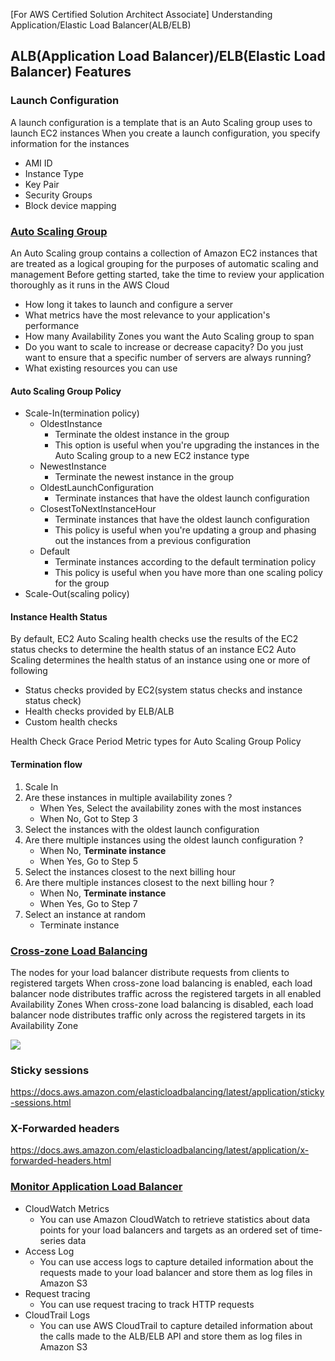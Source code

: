 [For AWS Certified Solution Architect Associate] Understanding Application/Elastic Load Balancer(ALB/ELB)

## ALB(Application Load Balancer)/ELB(Elastic Load Balancer) Features
### Launch Configuration
A launch configuration is a template that is an Auto Scaling group uses to launch EC2 instances
When you create a launch configuration, you specify information for the instances

- AMI ID
- Instance Type
- Key Pair
- Security Groups
- Block device mapping

### [Auto Scaling Group](https://docs.aws.amazon.com/autoscaling/ec2/userguide/auto-scaling-groups.html)
An Auto Scaling group contains a collection of Amazon EC2 instances that are treated as a logical grouping for the purposes of automatic scaling and management
Before getting started, take the time to review your application thoroughly as it runs in the AWS Cloud

- How long it takes to launch and configure a server
- What metrics have the most relevance to your application's performance
- How many Availability Zones you want the Auto Scaling group to span
- Do you want to scale to increase or decrease capacity? Do you just want to ensure that a specific number of servers are always running?
- What existing resources you can use

#### Auto Scaling Group Policy
- Scale-In(termination policy)
  - OldestInstance
    - Terminate the oldest instance in the group
    - This option is useful when you're upgrading the instances in the Auto Scaling group to a new EC2 instance type
  - NewestInstance
    - Terminate the newest instance in the group
  - OldestLaunchConfiguration
    - Terminate instances that have the oldest launch configuration
  - ClosestToNextInstanceHour
    - Terminate instances that have the oldest launch configuration
    - This policy is useful when you're updating a group and phasing out the instances from a previous configuration
  - Default
    - Terminate instances according to the default termination policy
    - This policy is useful when you have more than one scaling policy for the group
- Scale-Out(scaling policy)

#### Instance Health Status
By default, EC2 Auto Scaling health checks use the results of the EC2 status checks to determine the health status of an instance
EC2 Auto Scaling determines the health status of an instance using one or more of following

- Status checks provided by EC2(system status checks and instance status check)
- Health checks provided by ELB/ALB
- Custom health checks

Health Check Grace Period
Metric types for Auto Scaling Group Policy

#### Termination flow
1. Scale In
2. Are these instances in multiple availability zones ?
   - When Yes, Select the availability zones with the most instances
   - When No, Got to Step 3
3. Select the instances with the oldest launch configuration
4. Are there multiple instances using the oldest launch configuration ?
   - When No, **Terminate instance**
   - When Yes, Go to Step 5 
5. Select the instances closest to the next billing hour
6. Are there multiple instances closest to the next billing hour ?
   - When No, **Terminate instance**
   - When Yes, Go to Step 7
7. Select an instance at random 
   - Terminate instance

### [Cross-zone Load Balancing](https://docs.aws.amazon.com/elasticloadbalancing/latest/userguide/how-elastic-load-balancing-works.html#availability-zones)
The nodes for your load balancer distribute requests from clients to registered targets
When cross-zone load balancing is enabled, each load balancer node distributes traffic across the registered targets in all enabled Availability Zones
When cross-zone load balancing is disabled, each load balancer node distributes traffic only across the registered targets in its Availability Zone

![](https://s3.amazonaws.com/media.whizlabs.com/learn/CSAA-efs-7-1.PNG)

### Sticky sessions
[//]: # (TODO)
https://docs.aws.amazon.com/elasticloadbalancing/latest/application/sticky-sessions.html

### X-Forwarded headers
[//]: # (TODO)
https://docs.aws.amazon.com/elasticloadbalancing/latest/application/x-forwarded-headers.html

### [Monitor Application Load Balancer](https://docs.aws.amazon.com/elasticloadbalancing/latest/application/load-balancer-monitoring.html)
- CloudWatch Metrics
  - You can use Amazon CloudWatch to retrieve statistics about data points for your load balancers and targets as an ordered set of time-series data
- Access Log
  - You can use access logs to capture detailed information about the requests made to your load balancer and store them as log files in Amazon S3
- Request tracing 
  - You can use request tracing to track HTTP requests
- CloudTrail Logs
  - You can use AWS CloudTrail to capture detailed information about the calls made to the ALB/ELB API and store them as log files in Amazon S3

